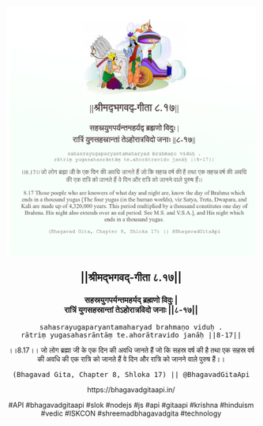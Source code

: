 <img src="../../asset/BG_8_17.png"/>
<center><h2>||श्रीमद्‍भगवद्‍-गीता ८.१७||</h2>
<h3>सहस्रयुगपर्यन्तमहर्यद् ब्रह्मणो विदुः |<br/>रात्रिं युगसहस्रान्तां तेऽहोरात्रविदो जनाः ||८-१७||</h3>
<pre>sahasrayugaparyantamaharyad brahmaṇo viduḥ .<br/>rātriṃ yugasahasrāntāṃ te.ahorātravido janāḥ ||8-17||</pre>
<p>।।8.17।। जो लोग ब्रह्मा जी के एक दिन की अवधि जानते हैं जो कि सहस्र वर्ष की है तथा एक सहस्र वर्ष की अवधि की एक रात्रि को जानते हैं वे दिन और रात्रि को जानने वाले पुरुष हैं।।</p>
<pre>(Bhagavad Gita, Chapter 8, Shloka 17) || @BhagavadGitaApi</pre><p>https://bhagavadgitaapi.in/</p><p>#API #bhagavadgitaapi #slok #nodejs #js #api #gitaapi #krishna #hinduism #vedic #ISKCON #shreemadbhagavadgita #technology</p></center>